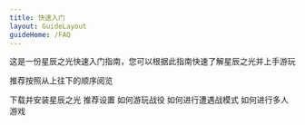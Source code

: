 ```yaml
---
title: 快速入门
layout: GuideLayout
guideHome: /FAQ
---
```


这是一份星辰之光快速入门指南，您可以根据此指南快速了解星辰之光并上手游玩

推荐按照从上往下的顺序阅览

<GuideButton to="/FAQ/QuickStart/DownloadES">下载并安装星辰之光</GuideButton>
<GuideButton to="/FAQ/QuickStart/ESSetting">推荐设置</GuideButton>
<GuideButton to="/FAQ/QuickStart/PlayMission">如何游玩战役</GuideButton>
<GuideButton to="/FAQ/QuickStart/PlayOnline">如何进行遭遇战模式</GuideButton>
<GuideButton to="/FAQ/QuickStart/PlaySkirmish">如何进行多人游戏</GuideButton>

<!-- ## 您可能遇到的问题

未编写

## 疑难解答里没有您遇到的问题？

您可以前往[星辰之光玩家群](/FAQ/Support/README.md)询问群管理员查看是否有您遇到的问题的解决方案 -->
